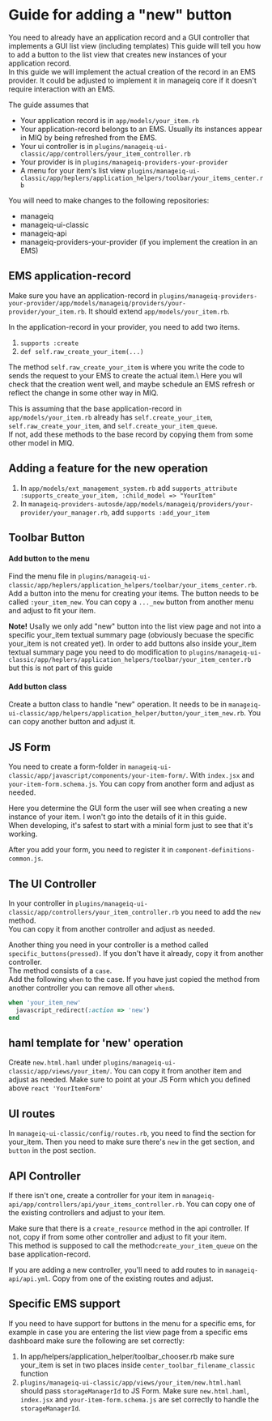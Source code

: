 # Guide for adding a "new" button 
You need to already have an application record and a GUI controller that implements a GUI list view (including templates)
This guide will tell you how to add a button to the list view that creates new instances of your application record.\
In this guide we will implement the actual creation of the record in an EMS provider. It could be adjusted to implement it in manageiq core if it doesn't require interaction with an EMS.

The guide assumes that 
* Your application record is in `app/models/your_item.rb`
* Your application-record belongs to an EMS. Usually its instances appear in MIQ by being refreshed from the EMS.
* Your ui controller is in `plugins/manageiq-ui-classic/app/controllers/your_item_controller.rb`
* Your provider is in `plugins/manageiq-providers-your-provider`
* A menu for your item's list view `plugins/manageiq-ui-classic/app/heplers/application_helpers/toolbar/your_items_center.rb`

You will need to make changes to the following repositories:
* manageiq
* manageiq-ui-classic 
* manageiq-api
* manageiq-providers-your-provider (if you implement the creation in an EMS)

## EMS application-record

Make sure you have an application-record in `plugins/manageiq-providers-your-provider/app/models/manageiq/providers/your-provider/your_item.rb`.
It should extend `app/models/your_item.rb`. 

In the application-record in your provider, you need to add two items.

1. `supports :create`
2. `def self.raw_create_your_item(...)` 

The method `self.raw_create_your_item` is where you write the code to sends the request to your EMS to create the actual item.\ 
Here you wll check that the creation went well, and maybe schedule an EMS refresh or reflect the change in some other way in MIQ.

This is assuming that the base application-record in `app/models/your_item.rb` already has `self.create_your_item`, `self.raw_create_your_item`, and `self.create_your_item_queue`.\
If not, add these methods to the base record by copying them from some other model in MIQ.


## Adding a feature for the new operation 
1. In `app/models/ext_management_system.rb` add `supports_attribute :supports_create_your_item, :child_model => "YourItem"`
2. In `manageiq-providers-autosde/app/models/manageiq/providers/your-provider/your_manager.rb`, add `supports :add_your_item`

## Toolbar Button
#### Add button to the menu
Find the menu file in `plugins/manageiq-ui-classic/app/heplers/application_helpers/toolbar/your_items_center.rb`.\
Add a button into the menu for creating your items. The button needs to be called `:your_item_new`. You can copy a `..._new` button from another menu and adjust to fit your item.

**Note!** Usally we only add "new" button into the list view page and not into a specific your_item textual summary page (obviously becuase the specific your_item is not created yet). In order to add buttons also inside your_item textual summary page you need to do modification to `plugins/manageiq-ui-classic/app/heplers/application_helpers/toolbar/your_item_center.rb` but this is not part of this guide

#### Add button class
Create a button class to handle "new" operation. 
It needs to be in `manageiq-ui-classic/app/helpers/application_helper/button/your_item_new.rb`. You can copy another button and adjust it.

## JS Form
You need to create a form-folder in `manageiq-ui-classic/app/javascript/components/your-item-form/`. With `index.jsx` and `your-item-form.schema.js`.
You can copy from another form and adjust as needed.

Here you determine the GUI form the user will see when creating a new instance of your item. I won't go into the details of it in this guide.\
When developing, it's safest to start with a minial form just to see that it's working.

After you add your form, you need to register it in `component-definitions-common.js`.

## The UI Controller
In your controller in `plugins/manageiq-ui-classic/app/controllers/your_item_controller.rb` you need to add the `new` method.\
You can copy it from another controller and adjust as needed.

Another thing you need in your controller is a method called `specific_buttons(pressed)`. If you don't have it already, copy it from another controller.\
The method consists of a `case`.\
Add the following `when` to the case. If you have just copied the method from another controller you can remove all other `when`s.
```ruby
when 'your_item_new'
  javascript_redirect(:action => 'new')
end
```

## haml template for 'new' operation
Create `new.html.haml` under `plugins/manageiq-ui-classic/app/views/your_item/`. You can copy it from another item and adjust as needed.
Make sure to point at your JS Form which you defined above `react 'YourItemForm'`

## UI routes
In `manageiq-ui-classic/config/routes.rb`, you need to find the section for your_item. Then you need to make sure there's `new` in the get section, and `button` in the post section.

## API Controller
If there isn't one, create a controller for your item in `manageiq-api/app/controllers/api/your_items_controller.rb`. You can copy one of the existing controllers and adjust to your item.

Make sure that there is a `create_resource` method in the api controller. If not, copy if from some other controller and adjust to fit your item.\
This method is supposed to call the method`create_your_item_queue` on the base application-record.

If you are adding a new controller, you'll need to add routes to in `manageiq-api/api.yml`. Copy from one of the existing routes and adjust.

## Specific EMS support
If you need to have support for buttons in the menu for a specific ems, for example in case you are entering the list view page from a specific ems dashboard make sure the following are set correctly:
1. In app/helpers/application_helper/toolbar_chooser.rb make sure your_item is set in two places inside `center_toolbar_filename_classic` function
2. `plugins/manageiq-ui-classic/app/views/your_item/new.html.haml` should pass `storageManagerId` to JS Form. Make sure `new.html.haml`, `index.jsx` and `your-item-form.schema.js` are set correctly to handle the `storageManagerId`.
